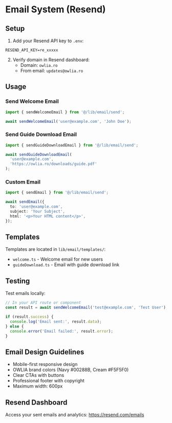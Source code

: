 # Email System (Resend)

## Setup

1. Add your Resend API key to `.env`:
```env
RESEND_API_KEY=re_xxxxx
```

2. Verify domain in Resend dashboard:
   - Domain: `owlia.ro`
   - From email: `updates@owlia.ro`

## Usage

### Send Welcome Email

```typescript
import { sendWelcomeEmail } from '@/lib/email/send';

await sendWelcomeEmail('user@example.com', 'John Doe');
```

### Send Guide Download Email

```typescript
import { sendGuideDownloadEmail } from '@/lib/email/send';

await sendGuideDownloadEmail(
  'user@example.com',
  'https://owlia.ro/downloads/guide.pdf'
);
```

### Custom Email

```typescript
import { sendEmail } from '@/lib/email/send';

await sendEmail({
  to: 'user@example.com',
  subject: 'Your Subject',
  html: '<p>Your HTML content</p>',
});
```

## Templates

Templates are located in `lib/email/templates/`:
- `welcome.ts` - Welcome email for new users
- `guideDownload.ts` - Email with guide download link

## Testing

Test emails locally:

```typescript
// In your API route or component
const result = await sendWelcomeEmail('test@example.com', 'Test User');

if (result.success) {
  console.log('Email sent:', result.data);
} else {
  console.error('Email failed:', result.error);
}
```

## Email Design Guidelines

- Mobile-first responsive design
- OWLIA brand colors (Navy #00288B, Cream #F5F5F0)
- Clear CTAs with buttons
- Professional footer with copyright
- Maximum width: 600px

## Resend Dashboard

Access your sent emails and analytics:
https://resend.com/emails


